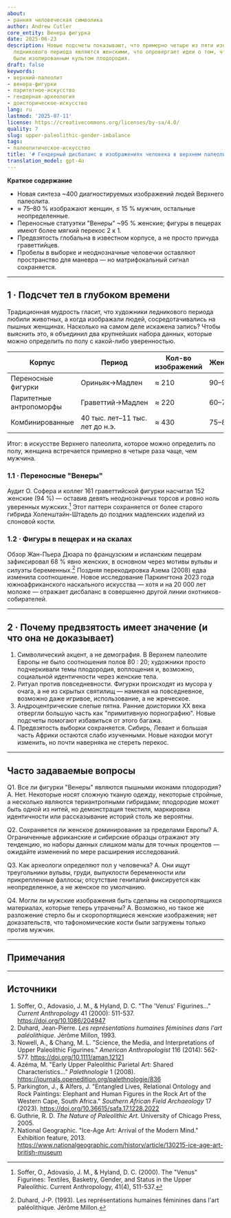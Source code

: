 ```yaml
---
about:
- ранняя человеческая символика
author: Andrew Cutler
core_entity: Венера фигурка
date: 2025-06-23
description: Новые подсчеты показывают, что примерно четыре из пяти изображений людей
  ледникового периода являются женскими, что опровергает идеи о том, что фигурки "Венеры"
  были изолированным культом плодородия.
draft: false
keywords:
- верхний-палеолит
- венера-фигурки
- паритетное-искусство
- гендерная-археология
- доисторическое-искусство
lang: ru
lastmod: '2025-07-11'
license: https://creativecommons.org/licenses/by-sa/4.0/
quality: 7
slug: upper-paleolithic-gender-imbalance
tags:
- палеолитическое-искусство
title: '# Гендерный дисбаланс в изображениях человека в верхнем палеолите'
translation_model: gpt-4o
---
```


**Краткое содержание**
-	Новая синтеза ~400 диагностируемых изображений людей Верхнего палеолита.
-	≈ 75–80 % изображают женщин, ≤ 15 % мужчин, остальные неопределенные.
-	Переносные статуэтки "Венеры" ~95 % женские; фигуры в пещерах имеют более мягкий перекос 2 к 1.
-	Предвзятость глобальна в известном корпусе, а не просто причуда граветтийцев.
-	Пробелы в выборке и неоднозначные человечки оставляют пространство для маневра — но матрифокальный сигнал сохраняется.

---

## 1 · Подсчет тел в глубоком времени

Традиционная мудрость гласит, что художники ледникового периода любили животных, а когда изображали людей, сосредотачивались на пышных женщинах. Насколько на самом деле искажена запись?
Чтобы выяснить это, я объединил два крупнейших набора данных, которые можно определить по полу с какой-либо уверенностью.

| Корпус | Период | Кол-во изображений | Женщины | Мужчины | Неопределенные |
|--------|--------|--------------------|---------|---------|----------------|
| Переносные фигурки | Ориньяк→Мадлен | ≈ 210 | 90–95 % | ≤ 5 % | < 5 % |
| Паритетные антропоморфы | Граветтий→Мадлен | ≈ 220 | 60–70 % | 15–20 % | 15–25 % |
| Комбинированные | 40 тыс. лет–11 тыс. лет до н.э. | ≈ 430 | 75–80 % | 10–15 % | ≈ 10 % |

Итог: в искусстве Верхнего палеолита, которое можно определить по полу, женщина встречается примерно в четыре раза чаще, чем мужчина.

### 1.1 · Переносные "Венеры"

Аудит О. Софера и коллег 161 граветтийской фигурки насчитал 152 женские (94 %) — оставив девять неоднозначных торсов и ровно ноль уверенных мужских.[^soffer] Этот паттерн сохраняется от более старого гибрида Холенштайн-Штадель до поздних мадленских изделий из слоновой кости.

### 1.2 · Фигуры в пещерах и на скалах

Обзор Жан-Пьера Дюара по французским и испанским пещерам зафиксировал 68 % явно женских, в основном через мотивы вульвы и силуэты беременных.[^duhard] Поздняя перекодировка Азема (2008) едва изменила соотношение.
Новое исследование Паркингтона 2023 года южноафриканского наскального искусства — хотя и на 20 000 лет моложе — отражает дисбаланс в совершенно другой линии охотников-собирателей.

---

## 2 · Почему предвзятость имеет значение (и что она не доказывает)

1. Символический акцент, а не демография. В Верхнем палеолите Европы не было соотношения полов 80 : 20; художники просто подчеркивали темы плодородия, воплощения и, возможно, социальной идентичности через женские тела.
2. Ритуал против повседневности. Фигурки происходят из мусора у очага, а не из скрытых святилищ — намекая на повседневное, возможно даже игривое, использование, а не жреческое.
3. Андроцентрические слепые пятна. Ранние доисторики XX века отвергли большую часть как "примитивную порнографию". Новые подсчеты помогают избавиться от этого багажа.
4. Предвзятость выборки сохраняется. Сибирь, Левант и большая часть Африки остаются слабо изученными. Новые находки могут изменить, но почти наверняка не стереть перекос.

---

## Часто задаваемые вопросы

Q1. Все ли фигурки "Венеры" являются пышными иконами плодородия?
A. Нет. Некоторые носят сложную тканую одежду, некоторые стройные, а несколько являются териантропными гибридами; плодородие может быть одной из нитей, но демонстрация текстиля, маркировка идентичности или рассказывание историй столь же вероятны.

Q2. Сохраняется ли женское доминирование за пределами Европы?
A. Ограниченные африканские и сибирские образцы отражают эту тенденцию, но наборы данных слишком малы для точных процентов — ожидайте изменений по мере расширения исследований.

Q3. Как археологи определяют пол у человечка?
A. Они ищут треугольники вульвы, груди, выпуклости беременности или прикрепленные фаллосы; отсутствие гениталий фиксируется как неопределенное, а не женское по умолчанию.

Q4. Могли ли мужские изображения быть сделаны на скоропортящихся материалах, которые теперь утрачены?
A. Возможно, но такое же разложение стерло бы и скоропортящиеся женские изображения; нет доказательств, что тафономические кости были загружены только против мужчин.

---

## Примечания

[^soffer]: Soffer, O., Adovasio, J. M., & Hyland, D. C. (2000). The "Venus" Figurines: Textiles, Basketry, Gender, and Status in the Upper Paleolithic. Current Anthropology, 41(4), 511-537.

[^duhard]: Duhard, J-P. (1993). Les représentations humaines féminines dans l'art paléolithique. Jérôme Millon.

---

## Источники

1. Soffer, O., Adovasio, J. M., & Hyland, D. C. "The 'Venus' Figurines…" *Current Anthropology* 41 (2000): 511-537. https://doi.org/10.1086/204947
2. Duhard, Jean-Pierre. *Les représentations humaines féminines dans l'art paléolithique*. Jérôme Millon, 1993.
3. Nowell, A., & Chang, M. L. "Science, the Media, and Interpretations of Upper Paleolithic Figurines." *American Anthropologist* 116 (2014): 562-577. https://doi.org/10.1111/aman.12121
4. Azéma, M. "Early Upper Paleolithic Parietal Art: Shared Characteristics…" *Palethnologie* 1 (2008). https://journals.openedition.org/palethnologie/836
5. Parkington, J., & Alfers, J. "Entangled Lives, Relational Ontology and Rock Paintings: Elephant and Human Figures in the Rock Art of the Western Cape, South Africa." *Southern African Field Archaeology* 17 (2023). https://doi.org/10.36615/safa.17.1228.2022
6. Guthrie, R. D. *The Nature of Paleolithic Art*. University of Chicago Press, 2005.
7. National Geographic. "Ice-Age Art: Arrival of the Modern Mind." Exhibition feature, 2013. https://www.nationalgeographic.com/history/article/130215-ice-age-art-british-museum